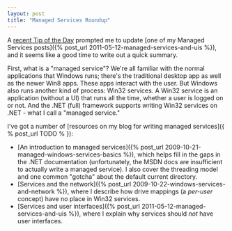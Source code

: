 ```yaml
---
layout: post
title: "Managed Services Roundup"
---
```

A [recent Tip of the Day](http://blogs.technet.com/b/tip_of_the_day/archive/2013/09/16/9-19-tip-of-the-day-interactive-services-detection.aspx) prompted me to update [one of my Managed Services posts]({% post_url 2011-05-12-managed-services-and-uis %}), and it seems like a good time to write out a quick summary.



First, what is a "managed service"? We're all familiar with the normal applications that Windows runs; there's the traditional desktop app as well as the newer Win8 apps. These apps interact with the user. But Windows also runs another kind of process: Win32 services. A Win32 service is an application (without a UI) that runs all the time, whether a user is logged on or not. And the .NET (full) framework supports writing Win32 services on .NET - what I call a "managed service."



I've got a number of [resources on my blog for writing managed services]({ % post_url TODO % }):



- [An introduction to managed services]({% post_url 2009-10-21-managed-windows-services-basics %}), which helps fill in the gaps in the .NET documentation (unfortunately, the MSDN docs are insufficient to actually write a managed service). I also cover the threading model and one common "gotcha" about the default current directory.
- [Services and the network]({% post_url 2009-10-22-windows-services-and-network %}), where I describe how drive mappings (a _per-user_ concept) have no place in Win32 services.
- [Services and user interfaces]({% post_url 2011-05-12-managed-services-and-uis %}), where I explain why services should _not_ have user interfaces.
